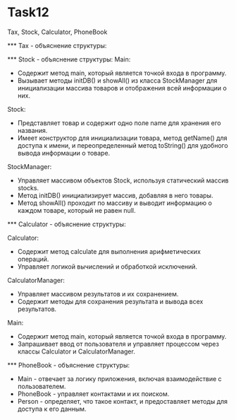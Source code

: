 # Task12
Tax, Stock, Calculator, PhoneBook

*** Tax - объяснение структуры:



*** Stock - объяснение структуры:
Main:
- Содержит метод main, который является точкой входа в программу.
- Вызывает методы initDB() и showAll() из класса StockManager для инициализации массива товаров и отображения всей информации о них.

Stock:
- Представляет товар и содержит одно поле name для хранения его названия.
- Имеет конструктор для инициализации товара, метод getName() для доступа к имени, и переопределенный метод toString() для удобного вывода информации о товаре.

StockManager:
- Управляет массивом объектов Stock, используя статический массив stocks.
- Метод initDB() инициализирует массив, добавляя в него товары.
- Метод showAll() проходит по массиву и выводит информацию о каждом товаре, который не равен null.

*** Calculator - объяснение структуры:

Calculator:
- Содержит метод calculate для выполнения арифметических операций.
- Управляет логикой вычислений и обработкой исключений.

CalculatorManager:
- Управляет массивом результатов и их сохранением.
- Содержит методы для сохранения результата и вывода всех результатов.

Main:
- Содержит метод main, который является точкой входа в программу.
- Запрашивает ввод от пользователя и управляет процессом через классы Calculator и CalculatorManager.


*** PhoneBook - объяснение структуры:
- Main - отвечает за логику приложения, включая взаимодействие с пользователем.
- PhoneBook - управляет контактами и их поиском.
- Person - определяет, что такое контакт, и предоставляет методы для доступа к его данным.
